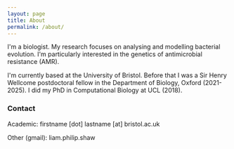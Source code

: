 ```yaml
---
layout: page
title: About
permalink: /about/
---
```


I'm a biologist. My research focuses on analysing and modelling bacterial evolution. I'm particularly interested in the genetics of antimicrobial resistance (AMR).

I'm currently based at the University of Bristol. Before that I was a Sir Henry Wellcome postdoctoral fellow in the Department of Biology, Oxford (2021-2025). I did my PhD in Computational Biology at UCL (2018).

### Contact

Academic: firstname [dot] lastname [at] bristol.ac.uk

Other (gmail): liam.philip.shaw
